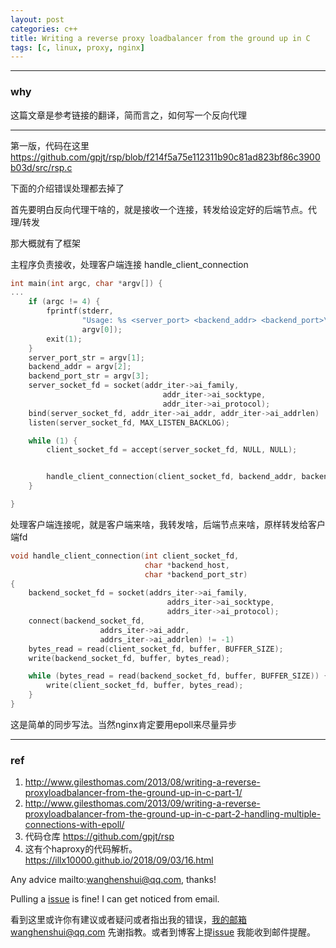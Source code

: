 ```yaml
---
layout: post
categories: c++
title: Writing a reverse proxy loadbalancer from the ground up in C
tags: [c, linux, proxy, nginx]
---
```


  

---

### why 

这篇文章是参考链接的翻译，简而言之，如何写一个反向代理

---

第一版，代码在这里 https://github.com/gpjt/rsp/blob/f214f5a75e112311b90c81ad823bf86c3900b03d/src/rsp.c 

下面的介绍错误处理都去掉了

首先要明白反向代理干啥的，就是接收一个连接，转发给设定好的后端节点。代理/转发

那大概就有了框架

主程序负责接收，处理客户端连接 handle_client_connection

```c
int main(int argc, char *argv[]) {
...
    if (argc != 4) {
        fprintf(stderr, 
                "Usage: %s <server_port> <backend_addr> <backend_port>\n", 
                argv[0]);
        exit(1);
    }
    server_port_str = argv[1];
    backend_addr = argv[2];
    backend_port_str = argv[3];
    server_socket_fd = socket(addr_iter->ai_family,
                                  addr_iter->ai_socktype,
                                  addr_iter->ai_protocol);
    bind(server_socket_fd, addr_iter->ai_addr, addr_iter->ai_addrlen)   
    listen(server_socket_fd, MAX_LISTEN_BACKLOG);

    while (1) {
        client_socket_fd = accept(server_socket_fd, NULL, NULL);


        handle_client_connection(client_socket_fd, backend_addr, backend_port_str);
    }

}
```



处理客户端连接呢，就是客户端来啥，我转发啥，后端节点来啥，原样转发给客户端fd

```c
void handle_client_connection(int client_socket_fd, 
                              char *backend_host, 
                              char *backend_port_str) 
{
    backend_socket_fd = socket(addrs_iter->ai_family, 
                                   addrs_iter->ai_socktype,
                                   addrs_iter->ai_protocol);
    connect(backend_socket_fd, 
                    addrs_iter->ai_addr, 
                    addrs_iter->ai_addrlen) != -1) 
    bytes_read = read(client_socket_fd, buffer, BUFFER_SIZE);
    write(backend_socket_fd, buffer, bytes_read);

    while (bytes_read = read(backend_socket_fd, buffer, BUFFER_SIZE)) {
        write(client_socket_fd, buffer, bytes_read);
    }
}
```



这是简单的同步写法。当然nginx肯定要用epoll来尽量异步



----

### ref

1. http://www.gilesthomas.com/2013/08/writing-a-reverse-proxyloadbalancer-from-the-ground-up-in-c-part-1/
2. http://www.gilesthomas.com/2013/09/writing-a-reverse-proxyloadbalancer-from-the-ground-up-in-c-part-2-handling-multiple-connections-with-epoll/
3. 代码仓库 https://github.com/gpjt/rsp
4. 这有个haproxy的代码解析。https://illx10000.github.io/2018/09/03/16.html

Any advice mailto:wanghenshui@qq.com, thanks! 

Pulling a [issue](https://github.com/wanghenshui/wanghenshui.github.io/issues/new) is fine! I can get noticed from email.

看到这里或许你有建议或者疑问或者指出我的错误，我的邮箱wanghenshui@qq.com 先谢指教。或者到博客上提[issue](https://github.com/wanghenshui/wanghenshui.github.io/issues/new) 我能收到邮件提醒。